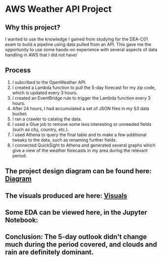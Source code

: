 # AWS Weather API Project

## Why this project?
I wanted to use the knowledge I gained from studying for the DEA-C01 exam to build a pipeline using data pulled from an API.
This gave me the opportunity to use some hands-on experience with several aspects of data handling in AWS that I did not have/

## Process
1. I subcribed to the OpenWeather API.
2. I created a Lambda function to pull the 5-day forecast for my zip code, which is updated every 3 hours.
3. I created an EventBridge rule to trigger the Lambda function every 3 hours.
4. After 24 hours, I had accumulated a set of JSON files in my S3 data bucket.
5. I ran a crawler to catalog the data.
6. I used a Glue job to remove some less interesting or unneeded fields (such as city, country, etc.).
7. I used Athena to query the final table and to make a few additional tweaks to the data, such as renaming further fields.
8. I connected QuickSight to Athena and generated several graphs which give a view of the weather forecasts in my area during the relevant period.

## The project design diagram can be found here: [Diagram](https://github.com/markcoty/AWS-Weather-API-Project/blob/main/AWS%20diagram/project-design.png)

## The visuals produced are here: [Visuals](https://github.com/markcoty/AWS-Weather-API-Project/tree/main/Visuals)

## Some EDA can be viewed here, in the Jupyter Notebook: 

## Conclusion: The 5-day outlook didn't change much during the period covered, and clouds and rain are definitely dominant.